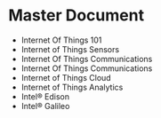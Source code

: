 Master Document
==

- Internet Of Things 101
- Internet of Things Sensors
- Internet Of Things Communications
- Internet Of Things Communications
- Internet of Things Cloud
- Internet of Things Analytics
- Intel® Edison
- Intel® Galileo

